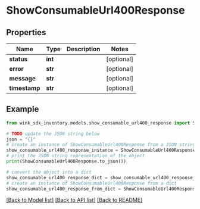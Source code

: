 # ShowConsumableUrl400Response


## Properties

Name | Type | Description | Notes
------------ | ------------- | ------------- | -------------
**status** | **int** |  | [optional] 
**error** | **str** |  | [optional] 
**message** | **str** |  | [optional] 
**timestamp** | **str** |  | [optional] 

## Example

```python
from wink_sdk_inventory.models.show_consumable_url400_response import ShowConsumableUrl400Response

# TODO update the JSON string below
json = "{}"
# create an instance of ShowConsumableUrl400Response from a JSON string
show_consumable_url400_response_instance = ShowConsumableUrl400Response.from_json(json)
# print the JSON string representation of the object
print(ShowConsumableUrl400Response.to_json())

# convert the object into a dict
show_consumable_url400_response_dict = show_consumable_url400_response_instance.to_dict()
# create an instance of ShowConsumableUrl400Response from a dict
show_consumable_url400_response_from_dict = ShowConsumableUrl400Response.from_dict(show_consumable_url400_response_dict)
```
[[Back to Model list]](../README.md#documentation-for-models) [[Back to API list]](../README.md#documentation-for-api-endpoints) [[Back to README]](../README.md)


